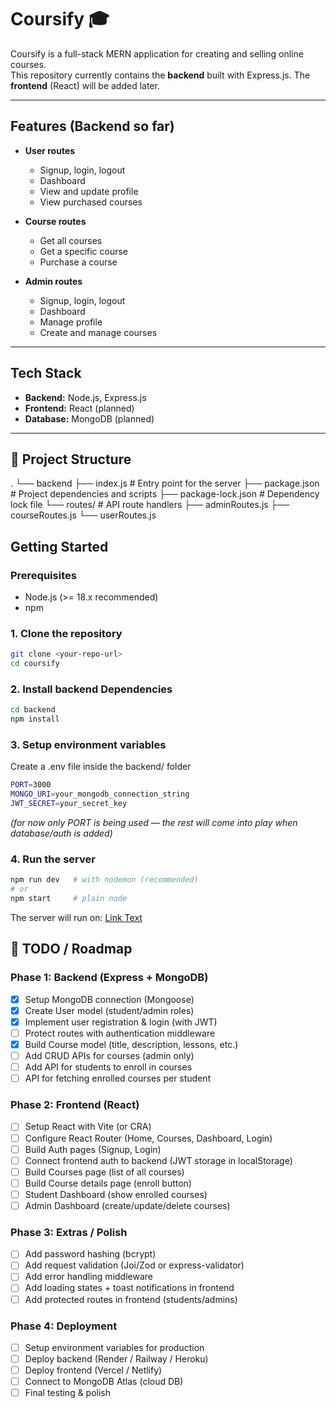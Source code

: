 # Coursify 🎓

Coursify is a full-stack MERN application for creating and selling online courses.  
This repository currently contains the **backend** built with Express.js. The **frontend** (React) will be added later.

---

## Features (Backend so far)

- **User routes**
  - Signup, login, logout
  - Dashboard
  - View and update profile
  - View purchased courses

- **Course routes**
  - Get all courses
  - Get a specific course
  - Purchase a course

- **Admin routes**
  - Signup, login, logout
  - Dashboard
  - Manage profile
  - Create and manage courses

---

## Tech Stack

- **Backend:** Node.js, Express.js  
- **Frontend:** React (planned)  
- **Database:** MongoDB (planned)

---
## 📂 Project Structure
.
└── backend
    ├── index.js              # Entry point for the server
    ├── package.json          # Project dependencies and scripts
    ├── package-lock.json     # Dependency lock file
    └── routes/               # API route handlers
        ├── adminRoutes.js
        ├── courseRoutes.js
        └── userRoutes.js

## Getting Started

### Prerequisites
- Node.js (>= 18.x recommended)  
- npm

### 1. Clone the repository
```bash
git clone <your-repo-url>
cd coursify
```

### 2. Install backend Dependencies
```bash
cd backend
npm install
```

### 3. Setup environment variables
Create a .env file inside the backend/ folder
```bash
PORT=3000
MONGO_URI=your_mongodb_connection_string
JWT_SECRET=your_secret_key
```
_(for now only PORT is being used — the rest will come into play when database/auth is added)_


### 4. Run the server
```bash
npm run dev   # with nodemon (recommended)
# or
npm start     # plain node
```

The server will run on:
[Link Text](http://localhost:3000)

## 📝 TODO / Roadmap

### Phase 1: Backend (Express + MongoDB)
- [x] Setup MongoDB connection (Mongoose)
- [x] Create User model (student/admin roles)
- [x] Implement user registration & login (with JWT)
- [ ] Protect routes with authentication middleware
- [x] Build Course model (title, description, lessons, etc.)
- [ ] Add CRUD APIs for courses (admin only)
- [ ] Add API for students to enroll in courses
- [ ] API for fetching enrolled courses per student

### Phase 2: Frontend (React)
- [ ] Setup React with Vite (or CRA)
- [ ] Configure React Router (Home, Courses, Dashboard, Login)
- [ ] Build Auth pages (Signup, Login)
- [ ] Connect frontend auth to backend (JWT storage in localStorage)
- [ ] Build Courses page (list of all courses)
- [ ] Build Course details page (enroll button)
- [ ] Student Dashboard (show enrolled courses)
- [ ] Admin Dashboard (create/update/delete courses)

### Phase 3: Extras / Polish
- [ ] Add password hashing (bcrypt)
- [ ] Add request validation (Joi/Zod or express-validator)
- [ ] Add error handling middleware
- [ ] Add loading states + toast notifications in frontend
- [ ] Add protected routes in frontend (students/admins)

### Phase 4: Deployment
- [ ] Setup environment variables for production
- [ ] Deploy backend (Render / Railway / Heroku)
- [ ] Deploy frontend (Vercel / Netlify)
- [ ] Connect to MongoDB Atlas (cloud DB)
- [ ] Final testing & polish